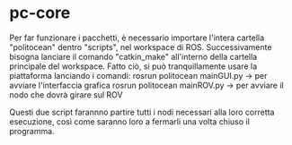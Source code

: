 # pc-core

Per far funzionare i pacchetti, è necessario importare l'intera cartella "politocean" dentro "scripts", nel workspace di ROS.
Successivamente bisogna lanciare il comando "catkin_make" all'interno della cartella principale del workspace.
Fatto ciò, si può tranquillamente usare la piattaforma lanciando i comandi:
rosrun politocean mainGUI.py -> per avviare l'interfaccia grafica
rosrun politocean mainROV.py -> per avviare il nodo che dovrà girare sul ROV

Questi due script farannno partire tutti i nodi necessari alla loro corretta esecuzione, così come saranno loro a fermarli una volta chiuso il programma.
